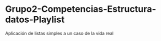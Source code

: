 # Grupo2-Competencias-Estructura-datos-Playlist
Aplicación de listas simples a un caso de la vida real
